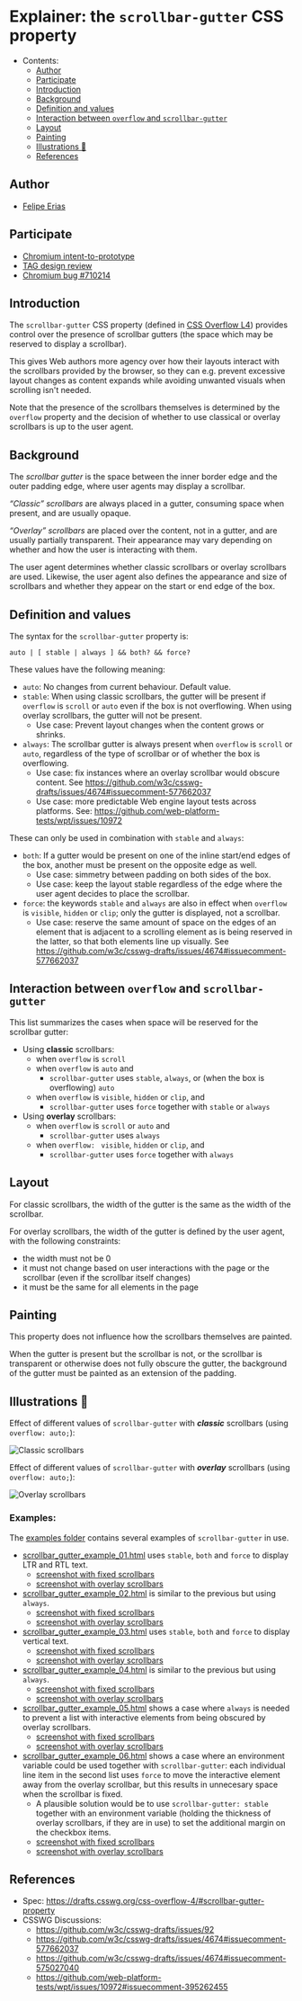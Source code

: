 # Explainer: the `scrollbar-gutter` CSS property

- Contents:
  - [Author](#author)
  - [Participate](#participate)
  - [Introduction](#introduction)
  - [Background](#background)
  - [Definition and values](#definition-and-values)
  - [Interaction between `overflow` and `scrollbar-gutter`](#interaction-between-overflow-and-scrollbar-gutter)
  - [Layout](#layout)
  - [Painting](#painting)
  - [Illustrations 🌅](#illustrations-)
  - [References](#references)


## Author

* [Felipe Erias](felipeerias)

## Participate

* [Chromium intent-to-prototype](https://groups.google.com/a/chromium.org/d/msg/blink-dev/GErJ9WbxJrU/F8N2xl1kBgAJ)
* [TAG design review](https://github.com/w3ctag/design-reviews/issues/520)
* [Chromium bug #710214](https://bugs.chromium.org/p/chromium/issues/detail?id=710214)

## Introduction

The `scrollbar-gutter` CSS property (defined in [CSS Overflow L4](https://drafts.csswg.org/css-overflow-4/#scrollbar-gutter-property)) provides control over the presence of scrollbar gutters (the space which may be reserved to display a scrollbar).

This gives Web authors more agency over how their layouts interact with the scrollbars provided by the browser, so they can e.g. prevent excessive layout changes as content expands while avoiding unwanted visuals when scrolling isn't needed.

Note that the presence of the scrollbars themselves is determined by the `overflow` property and the decision of whether to use classical or overlay scrollbars is up to the user agent.

## Background

The *scrollbar gutter* is the space between the inner border edge and the outer padding edge, where user agents may display a scrollbar.

*“Classic” scrollbars* are always placed in a gutter, consuming space when present, and are usually opaque.

*“Overlay” scrollbars* are placed over the content, not in a gutter, and are usually partially transparent. Their appearance may vary depending on whether and how the user is interacting with them.

The user agent determines whether classic scrollbars or overlay scrollbars are used. Likewise, the user agent also defines the appearance and size of scrollbars and whether they appear on the start or end edge of the box.

## Definition and values

The syntax for the `scrollbar-gutter` property is:

```
auto | [ stable | always ] && both? && force?
```

These values have the following meaning:

* `auto`: No changes from current behaviour. Default value.
* `stable`: When using classic scrollbars, the gutter will be present if `overflow` is `scroll` or `auto` even if the box is not overflowing. When using overlay scrollbars, the gutter will not be present.
  * Use case: Prevent layout changes when the content grows or shrinks.
* `always`: The scrollbar gutter is always present when `overflow` is `scroll` or `auto`, regardless of the type of scrollbar or of whether the box is overflowing.
  * Use case: fix instances where an overlay scrollbar would obscure content. See https://github.com/w3c/csswg-drafts/issues/4674#issuecomment-577662037
  * Use case: more predictable Web engine layout tests across platforms. See: https://github.com/web-platform-tests/wpt/issues/10972

These can only be used in combination with `stable` and `always`:

* `both`: If a gutter would be present on one of the inline start/end edges of the box, another must be present on the opposite edge as well.
  * Use case: simmetry between padding on both sides of the box.
  * Use case: keep the layout stable regardless of the edge where the user agent decides to place the scrollbar.
* `force`: the keywords `stable` and `always` are also in effect when `overflow` is `visible`, `hidden` or `clip`; only the gutter is displayed, not a scrollbar.
  * Use case: reserve the same amount of space on the edges of an element that is adjacent to a scrolling element as is being reserved in the latter, so that both elements line up visually. See https://github.com/w3c/csswg-drafts/issues/4674#issuecomment-577662037

## Interaction between `overflow` and `scrollbar-gutter`

This list summarizes the cases when space will be reserved for the scrollbar gutter:

* Using **classic** scrollbars:
  * when `overflow` is `scroll`
  * when `overflow` is `auto` and
    * `scrollbar-gutter` uses `stable`, `always`, or (when the box is overflowing) `auto` 
  * when `overflow` is `visible`, `hidden` or `clip`, and
    * `scrollbar-gutter` uses `force` together with `stable` or `always`
* Using **overlay** scrollbars:
  * when `overflow` is `scroll` or `auto` and
    * `scrollbar-gutter` uses `always`
  * when `overflow: ` `visible`, `hidden` or `clip`, and
    * `scrollbar-gutter` uses `force` together with `always`

## Layout

For classic scrollbars, the width of the gutter is the same as the width of the scrollbar.

For overlay scrollbars, the width of the gutter is defined by the user agent, with the following constraints:

* the width must not be 0
* it must not change based on user interactions with the page or the scrollbar (even if the scrollbar itself changes)
* it must be the same for all elements in the page

## Painting

This property does not influence how the scrollbars themselves are painted.

When the gutter is present but the scrollbar is not, or the scrollbar is transparent or otherwise does not fully obscure the gutter, the background of the gutter must be painted as an extension of the padding.

## Illustrations 🌅

Effect of different values of `scrollbar-gutter` with ***classic*** scrollbars (using `overflow: auto;`):

![Classic scrollbars](images/classic.png)

Effect of different values of `scrollbar-gutter` with ***overlay*** scrollbars (using `overflow: auto;`):

![Overlay scrollbars](images/overlay.png)

### Examples:

The [examples folder](/examples) contains several examples of `scrollbar-gutter` in use.

* [scrollbar_gutter_example_01.html](examples/scrollbar_gutter_example_01.html) uses `stable`, `both` and `force` to display LTR and RTL text.
  * [screenshot with fixed scrollbars](images/example01-fixed-scrollbars.png)
  * [screenshot with overlay scrollbars](images/example01-overlay-scrollbars.png)
* [scrollbar_gutter_example_02.html](examples/scrollbar_gutter_example_02.html) is similar to the previous but using `always`.
  * [screenshot with fixed scrollbars](images/example02-fixed-scrollbars.png)
  * [screenshot with overlay scrollbars](images/example02-overlay-scrollbars.png)
* [scrollbar_gutter_example_03.html](examples/scrollbar_gutter_example_03.html) uses `stable`, `both` and `force` to display vertical text.
  * [screenshot with fixed scrollbars](images/example03-fixed-scrollbars.png)
  * [screenshot with overlay scrollbars](images/example03-overlay-scrollbars.png)
* [scrollbar_gutter_example_04.html](examples/scrollbar_gutter_example_04.html) is similar to the previous but using `always`.
  * [screenshot with fixed scrollbars](images/example04-fixed-scrollbars.png)
  * [screenshot with overlay scrollbars](images/example04-overlay-scrollbars.png)
* [scrollbar_gutter_example_05.html](examples/scrollbar_gutter_example_05.html) shows a case where `always` is needed to prevent a list with interactive elements from being obscured by overlay scrollbars.
  * [screenshot with fixed scrollbars](images/example05-fixed-scrollbars.png)
  * [screenshot with overlay scrollbars](images/example05-overlay-scrollbars.png)
* [scrollbar_gutter_example_06.html](examples/scrollbar_gutter_example_06.html) shows a case where an environment variable could be used together with `scrollbar-gutter`: each individual line item in the second list uses `force` to move the interactive element away from the overlay scrollbar, but this results in unnecesary space when the scrollbar is fixed.
  * A plausible solution would be to use `scrollbar-gutter: stable` together with an environment variable (holding the thickness of overlay scrollbars, if they are in use) to set the additional margin on the checkbox items.
  * [screenshot with fixed scrollbars](images/example06-fixed-scrollbars.png)
  * [screenshot with overlay scrollbars](images/example06-overlay-scrollbars.png)


## References

* Spec: https://drafts.csswg.org/css-overflow-4/#scrollbar-gutter-property
* CSSWG Discussions:
  * https://github.com/w3c/csswg-drafts/issues/92
  * https://github.com/w3c/csswg-drafts/issues/4674#issuecomment-577662037
  * https://github.com/w3c/csswg-drafts/issues/4674#issuecomment-575027040
  * https://github.com/web-platform-tests/wpt/issues/10972#issuecomment-395262455
  
